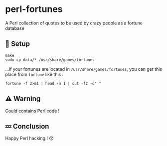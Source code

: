# perl-fortunes
A Perl collection of quotes to be used by crazy people as a fortune database 

## :hammer: Setup
```
make
sudo cp data/* /usr/share/games/fortunes
```

...if your fortunes are located in `/usr/share/games/fortunes`, you can get this place from `fortune` like this : 
```
fortune -f 2>&1 | head -n 1 | cut -f2 -d" "
```

## :warning: Warning
Could contains Perl code !

## :zzz: Conclusion
Happy Perl hacking ! :kissing_closed_eyes:
